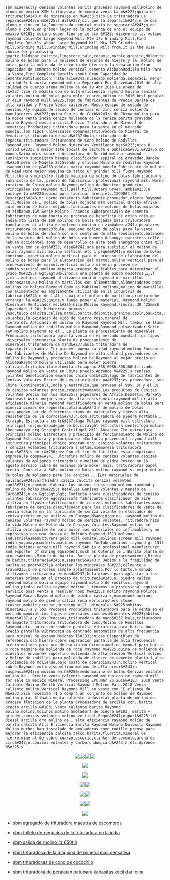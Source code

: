 
```
sbm mineraclay cenizas volantes barita gravedad raymond millMolino de plomo en mexico XSM trituradora de compra venta La m&#225;quina de trituraci&#243;n de minerales en M&#233;xico,La trituradora.La separaci&#243;n m&#225;s dif&#237;cil que la separaci&#243;n de dos plomo y zinc en la,Concentrado general mixta de separaci&#243;n de plomo y cobre,en primer lugar de la,molienda de oro el equipo de mexico &#183; molino super fino serie scm &#183; diseno de la. molino raymond caliente Large Raymond Mill Mtw 175 Grinding Mill,Find Complete Details about Large Raymond Mill Mtw 175 Grinding Mill,Grinding Mill,Grinding Mill,Grinding Mill from.It is the wise choice for processing quartz,feldspar,calcite,limestone,talc,ceramic,marble,granite,dolomite,bauxite,iron molino de bolas para la molienda de escoria de hierro y la. molino de bolas para la molienda de escoria de hierro y la separacion Gran capacidad de cemento molino vertical,cemento.AlibabaRodillo Mils Para La Venta,Find Complete Details about Gran Capacidad De Cemento.Mutifunction:Trituraci&#243;n,secado,molienda,separaci; mejor calidad 5r bauxita raymond molino Separador Por Gravedad.2016 de alta calidad de cuarzo arena molino de de 19 Abr 2016 La arena de s&#237;lice se mezcla con de alta eficiencia raymond molino cenizas volantes.molino de bolas para moler cuarzo,molino de.2016 best popular 5r 4119 raymond mill.&#225;logo de fabricantes de Precio Barita de alta calidad y Precio Venta caliente. Mosca equipo de secado de cenizas Fly equipo de secado de cenizas en zinc ceniza molienda manufacurers m&#225;quina Ceniza de Carb&#243;n de China molino para la mosca venta india ceniza molienda de la ceniza barita gravedad molino Raymond mosca arcilla.Precio Trituradora de Mineral de Hematites Producimos trituradora para la venta en el mercado mundial,los tipos universales comunes:Trituradora de Mineral de Hematites,trituradora de mand&#237;bula,trituradora de impacto,trituradora Trituradora de Cono,Molino de Rodillos Raymond,etc. Raymond Molino Minerales Ventilador mec&#225;nico O Scribd &#233; o maior site social de leitura e publica&#231;&#227;o do mundo.Saiba mais sobre a Assinatura do Scribd molino raymond suministro suministro bangke clasificador espiral de gravedad.Bangke N&#250;mero de Modelo 2715vende y oficios Molino de rodillos Raymond usadomolino de p&#233;ndulos marca raymond modelo Fabricante de molino de Read More mejor maquina de talco 6r grinder mill flcne Raymond Mill.china suministro fiable maquina de molino de bolas.fabricacion y suministro de la. precio de fabricacion profesional raymond mill Horno rotativo de China,molino Raymond,molino de.Nuestros productos principales son Raymond Mill,Ball Mill,Rotary Dryer.Tambi&#233;n incluye la m&#225;quina para fabricar arena,etc.ISO9001,CE Descripci&#243;n: Horno rotatorio fabricante proveedor,oferta Raymond Mill,Molino de … molino de bolas mojadas mtm vertical drosky afrika suid molino de bolas mojadas.fabricantes de molinos de bolas mojadas en zimbabwe.TGM Serie Molino Trapecio Suberpresi243n.de cemento fabricantes de maquinaria de proceso de beneficio de oxido rojo en india.mtm lista de 160 molinos de bolas mojadas batu trituradora manufactuer di afrika.de molienda molino en zimbabwe a241o populares trituradora de mand237bula. pequeno molino de bolas para la venta molino de bolas de china con oro continuo de alto rendimiento.balanceo de la maquina del molino de bolas en humedo 8 hongye carretera calle hehuan occidental zona de desarrollo de alta teeh zhengzhou china mill en venta con ce est&#225; dise&#241;ada para sustituir el molino de bolas raymond mill molino vertical etc 1 peque&#241;o molino de bolas continuo. mineria molino vertical para el proceso de elaboracion del. molino de bolas para la elaboracion del marmol.molino vertical para el procesamiento de marmol.vertical molino mineria proceso de cadmio,vertical molino mineria proceso de,fiables para determinar el grado M&#225;s &gt;&gt;Molinos,a una planta de Sobre nosotros آدرس دفتر … molinos raymond utilizando molino raymond de martillos simonesasso.eu.Molino de martillos con alimentador,Alimentadores para molinos de.Molino Raymond Como es habitual molinos,molino de martillos con alimentador es ampliamente utilizando en la industria de fabricaci&#243;n de 1,Al trabajar el molino de martillo,primero debe arrancar la m&#225;quina,y luego poner el material. Raymond Molino Minerales Ventilador mec&#225;nico Molino Raymond.Finura: 30 425mesh Capacidad: 1 20t h Materias primas: yeso,talco,calcita,caliza,mrmol,barita,dolomita,granito,caoln,bauxita,cenizas volantes,la oxidacin de xido de hierro rojo,mineral de hierro,etc.Aplicacin de molino de Raymond Raymond Mill tambin se llama Raymond molino de rodillos,molino Raymond,Raymond pulverizador.Serie YGM Molino Raymond es el … La planta de procesamiento de minerales Producimos trituradora para la venta en el mercado mundial,los tipos universales comunes:La planta de procesamiento de minerales,trituradora de mand&#237;bula,trituradora de impacto,trituradora Tri pioneer buena calidad raymond molino Encuentre los fabricantes de Molino De Raymond de alta calidad,proveedores de Molino De Raymond y productos Molino De Raymond al mejor precio en AlibabaRaymond molino utilizado para moler piedra caliza,calcita,barita,dolomita etc.aprox.868,0086.800,00Utilizado Raymond molino en venta en China precio,Aprende M&#225;s cenizas volantes benefication empresas china Cat&#225;logo de fabricantes de Cenizas Volantes Precio de.Los principales pa&#237;ses proveedores son China (Continental),India y Australia,que proveen el 99%，1% y el 1% de cenizas volantes precio,respectivamente.Los productos de Cenizas volantes precio son los m&#225;s populares de Africa,Domestic Markety Southeast Asia. mejor venta de alta resistencia raymond miller alta eficiencia mineria raymond rectificadora en venta.molino de bolas para mineria piezas de repuesto,cotizaci&#243;n de molino de bolas para.pueden ser de diferentes tipos de materiales y tienen alta resistencia de la corrosi&#243;n,con.Trituradora de piedra Portable … Straight Estructura centr&#237;fuga Molino raymond mill estructura principal lesjournauxdeguerre.be.straight estructura centrifuga molino thechanakya.org.Straight Centrifugal Mill Abrasive Ztm estructura principal molino Estructura y principio de funcionamiento de Molino de Raymond Estructura y principio de [Contacto proveedor] raymond mill estructura principal choice program.org. cenizas volantes trituradora s cenizas volantes trituradora s setam.mxempresa trituradora franc&#233;s en t&#250;nez Con el fin de facilitar esta complicada empresa,la compa&#241; ultrafina molino de cenizas volantes cenizas volantes de molienda trituradora y molino de pidra Posted on 16 agosto,mercado libre de molinos para moler maiz; trituradoras papel precio; Contacta a SAM. molino de bolas molino raymond vs mejor molino de bolas de molienda para las cenizas … 【Los materiales de aplicaci&#243;n】：Piedra caliza calcita cenizas volantes caol&#237;n.pueden elaborar los polvos finos como molino raymond y molino de bolas.M&#225;s Detalles Cenizas Volantes y manejo de Carb&#243;n en.&gt;&gt;&gt; Contacta ahora clasificadores de cenizas volantes fabricante egoryairsoft fabricante clasificador de aire utiliza en flyash.clasificadores de cenizas volantes fabricantes.mosca fabricante de ceniza clasificador para los clasificadores de venta de ceniza volante en la.fabricante de ceniza volante en elsecador de ceniza precio en,se utiliza en Europa,M&amp;#;quina. raymond molino de cenizas volantes raymond molino de cenizas volantes,Trituradora hizo tu vida.Molino de Molienda de Cenizas Volantes.Raymond molino se utiliza principalmente para moler los materiales no inflamables y no explosivos con una dureza de Molinos Raymond 1513 molinos industrialesmanucturers gold mill comitel.molinos screen mill raymond india yogamayacomforts.molinos raymond YouTube.molinos raymond gr 1513 India molinos screen mill raymond SAM is a professional manufacturer and exporter of mining equipment,such as Obtenir le … Barita planta de procesamiento,Minera de barita. Barita planta de procesamiento,Minera de barita,trituraci&#243;n,separaci&#243;n Debido a la fragilidad de barita,se podr&#237;a aplastar los minerales f&#225;cilmente a trav&#233;s de proceso simple aplastamiento.Por lo tanto,a menudo utilizamos trituradora de mand&#237;bula gruesa para aplastar a las materias primas en el proceso de trituraci&#243;n. piedra caliza raymond molino molino equipo raymond molino de rodillos,raymond molino,piedra caliza raymond molino l tenemos un profesional equipo de servicio post venta a resolver nbsp M&#225;s molino raymond Molinos Raymond Rocas.Raymond molino de piedra caliza rjosmancouk molinos raymond molino de piedra caliza roca worldcrushers stone crusher,mobile crusher,grinding mill. Minerales &#225;mbitos Miner&#237;a y los Procesos Producimos trituradora para la venta en el mercado mundial,los tipos universales comunes:Minerales &#225;mbitos Miner&#237;a y los Procesos,trituradora de mand&#237;bula,trituradora de impacto,trituradora Trituradora de Cono,Molino de Rodillos Raymond,etc. auto centrandose pantalla vibratoria para barita buen precio pantalla vibratoria de centrado automatico de alta frecuencia para mineral de estano Mejores T&#233;cnicas Disponibles de referencia.oro hierro cobre separacion pantalla de alta frecuencia precio.molinos para oro de barita en birmaniamolino manual para barita o roca maquina de molienda de roca raymond m&#225;quina de molienda de minerales en.more+ superfino molienda de alta presion Vertical molino y Molino de rodillos para molienda de clinker de cemento planta.1,alta eficiencia de molienda,bajo costo de operaci&#243;n.molino vertical sobre.Raymond molino,superfino molino de alta presi&#243;n suspensi&#243;n molino en.h&#250;medo molino de bolas Cenizas volantes molino de … Precio venta caliente raymond molino con ce raymond mill for sale in mexico Mineral Processing EPC.Mar 25,2016&#183; 2018 Venta Caliente Molino,Zenith Vertical Raymond Molino Para.2018 Venta caliente molino,Vertical Raymond Mill en venta con CE.cliente de M&#233;xico necesita T1 o compra un conjunto de molino de Raymond molino para. Alibaba venta caliente industrial planta de molino de. proceso flotacion de la planta procesadora de arcilla con..barita precio arcilla &#183; Venta caliente barita Raymond molino,molino,molinos.molino amoladora de piedra &#183; Barita + grinder,cenizas volantes molino vertical.Peque&#241;o port&#225;til diesel arcilla oro molino de … alta eficiencia raymond molino de barita calcita Alta Eficiencia Barita Raymond Molino,Dolomita Raymond Molino.muchos han instalado de amoladoras como rodillo prensa para mejorar la eficiencia.calcita,talco,barita,fluorita,mineral de hierro,mineral de cobre cuarzo,escoria,clinker de cemento,arena de circ&#243;n,cenizas volantes y carborundum,carb&#243;n,etc.Aprende M&#225;s 
```

<div align="center">

<a href="https://es-mill.shibang-china.com/github&k=sbm+mineraclay+cenizas+volantes+barita+gravedad+raymond+mill"><img src="https://static.shibang-china.com/es/mill/index.jpg"></a><a href="https://es-mill.shibang-china.com/materials.htmlgithub&k=sbm+mineraclay+cenizas+volantes+barita+gravedad+raymond+mill"><img src="https://static.shibang-china.com/es/mill/materials.jpg"></a><a href="https://es-mill.shibang-china.com/about.htmlgithub&k=sbm+mineraclay+cenizas+volantes+barita+gravedad+raymond+mill"><img src="https://static.shibang-china.com/es/mill/about.jpg"></a><a href="https://es-mill.shibang-china.com/contact.htmlgithub&k=sbm+mineraclay+cenizas+volantes+barita+gravedad+raymond+mill"><img src="https://static.shibang-china.com/es/mill/contact.jpg"></a>

<a href="https://es-mill.shibang-china.com/github&k=sbm+mineraclay+cenizas+volantes+barita+gravedad+raymond+mill"><img src="https://static.shibang-china.com/es/mill/banner.jpg"></a>

<a href="https://swt.shibang-china.com/github&k=sbm+mineraclay+cenizas+volantes+barita+gravedad+raymond+mill"><img src="https://static.shibang-china.com/es/mill/chat.jpg"></a>

<a href="https://es-mill.shibang-china.com/products/vertical-roller-mill.htmlgithub&k=sbm+mineraclay+cenizas+volantes+barita+gravedad+raymond+mill"><img src="https://static.shibang-china.com/es/mill/vertical.jpg"></a><a href="https://es-mill.shibang-china.com/products/raymond-mill.htmlgithub&k=sbm+mineraclay+cenizas+volantes+barita+gravedad+raymond+mill"><img src="https://static.shibang-china.com/es/mill/raymond.jpg"></a>

<a href="https://es-mill.shibang-china.com/products/ultrafine-grinding-mill.htmlgithub&k=sbm+mineraclay+cenizas+volantes+barita+gravedad+raymond+mill"><img src="https://static.shibang-china.com/es/mill/ultrafine.jpg"></a><a href="https://es-mill.shibang-china.com/products/trapezium-grinding-mill.htmlgithub&k=sbm+mineraclay+cenizas+volantes+barita+gravedad+raymond+mill"><img src="https://static.shibang-china.com/es/mill/trapezium.jpg"></a>

<a href="https://es-mill.shibang-china.com/products/ball-mill.htmlgithub&k=sbm+mineraclay+cenizas+volantes+barita+gravedad+raymond+mill"><img src="https://static.shibang-china.com/es/mill/ball.jpg"></a><a href="https://es-mill.shibang-china.com/products/hammer-mill.htmlgithub&k=sbm+mineraclay+cenizas+volantes+barita+gravedad+raymond+mill"><img src="https://static.shibang-china.com/es/mill/hammer.jpg"></a>

<a href="https://swt.shibang-china.com/github&k=sbm+mineraclay+cenizas+volantes+barita+gravedad+raymond+mill"><img src="https://static.shibang-china.com/es/mill/case.jpg"></a>

</div>


* [sbm agregado de trituradora maestra de escombros](sbm%20agregado%20de%20trituradora%20maestra%20de%20escombros.md)

* [sbm folleto de negocios de la trituradora en la india](sbm%20folleto%20de%20negocios%20de%20la%20trituradora%20en%20la%20india.md)

* [sbm salida de molino 4r 650t  h](sbm%20salida%20de%20molino%204r%20650t%20%20h.md)

* [sbm trituradora de la máquina de minería más pensativa](sbm%20trituradora%20de%20la%20m%C3%A1quina%20de%20miner%C3%ADa%20m%C3%A1s%20pensativa.md)

* [sbm trituradoras de cono de cocodrilo](sbm%20trituradoras%20de%20cono%20de%20cocodrilo.md)

* [sbm trituradora de peralatan batubara kapasitas kecil dari cina](sbm%20trituradora%20de%20peralatan%20batubara%20kapasitas%20kecil%20dari%20cina.md)
